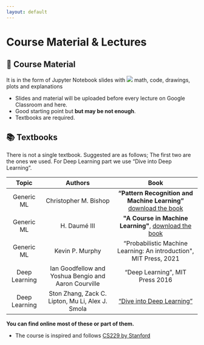 ```yaml
---
layout: default
---
```


# Course Material & Lectures <a name="material"></a>

## 📖 Course Material 

It is in the form of Jupyter Notebook slides with <img src="https://render.githubusercontent.com/render/math?math=\LaTeX"> math, code, drawings, plots and explanations

- Slides and material will be uploaded before every lecture on Google Classroom and here.
 - Good starting point but **but may be not enough**.
 - Textbooks are required.
 
## 📚 Textbooks 

There is not a single textbook. Suggested are as follows; The first two are the ones we used.
For Deep Learning part we use “Dive into Deep Learning”.

| Topic           | Authors       | Book |
| :-------------: |:-------------:|:-------------:|
| Generic ML      | Christopher M. Bishop | **“Pattern Recognition and Machine Learning”** [download the book](https://www.microsoft.com/en-us/research/uploads/prod/2006/01/Bishop-Pattern-Recognition-and-Machine-Learning-2006.pdf)    |
| Generic ML      | H. Daumé III  | **"A Course in Machine Learning"**,  [download the book](http://ciml.info/)     |
| Generic ML      | Kevin P. Murphy |  “Probabilistic Machine Learning: An introduction", MIT Press, 2021     |
| Deep Learning   | Ian Goodfellow and Yoshua Bengio and Aaron Courville | “Deep Learning”, MIT Press 2016   |
| Deep Learning   | Ston Zhang, Zack C. Lipton,  Mu Li, Alex J. Smola | [“Dive into Deep Learning”](https://d2l.ai/)   |

**You can find online most of these or part of them.**



- The course is inspired and follows [CS229 by Stanford](http://cs229.stanford.edu/syllabus-summer2020.html) 
